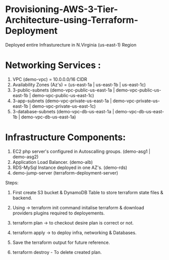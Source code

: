 # Provisioning-AWS-3-Tier-Architecture-using-Terraform-Deployment

Deployed entire Infrasturecture in N.Virginia (us-east-1) Region

# Networking Services :
  1. VPC (demo-vpc) = 10.0.0.0/16 CIDR
  2. Availability Zones (Az's) = (us-east-1a | us-east-1b | us-east-1c)
  3. 3-public-subnets (demo-vpc-public-us-east-1a | demo-vpc-public-us-east-1b | demo-vpc-public-us-east-1c)
  4. 3-app-subnets (demo-vpc-private-us-east-1a | demo-vpc-private-us-east-1b | demo-vpc-private-us-east-1c)
  5. 3-database-subnets (demo-vpc-db-us-east-1a | demo-vpc-db-us-east-1b | demo-vpc-db-us-east-1a)
  
 # Infrastructure Components:
 1. EC2 php server's configured in Autoscalling groups. (demo-asg1 | demo-asg2)
 2. Application Load Balancer. (demo-alb)
 3. RDS-MySql Instance deployed in one AZ's. (demo-rds)
 4. demo-jump-server (terraform-deployment-server)
 
 Steps:
 1) First create S3 bucket & DynamoDB Table to store terraform state files & backend.
 
 2) Using -> terraform init command initalise terraform & download providers plugins required to deployements.
 
 3) terraform plan -> to checkout desire plan is correct or not.
 
 4) terraform apply -> to deploy infra, networking & Databases.
 
 5) Save the terraform output for future reference.
 
 6) terraform destroy - To delete created plan.
 
